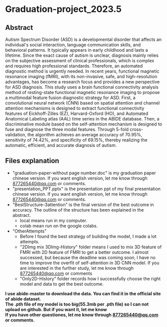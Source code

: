 # Graduation-project_2023.5
## Abstract
Autism Spectrum Disorder (ASD) is a developmental disorder that affects an individual's social interaction, language communication skills, and behavioral patterns. It typically appears in early childhood and lasts a lifetime. Since the exact cause of autism is unclear, diagnosis mainly relies on the subjective assessment of clinical professionals, which is complex and requires high professional standards. Therefore, an automated diagnostic method is urgently needed. In recent years, functional magnetic resonance imaging (fMRI), with its non-invasive, safe, and high-resolution advantages, has become a research focus and provides a new perspective for ASD diagnosis. This study uses a brain functional connectivity analysis method of resting-state functional magnetic resonance imaging to propose a multimodal feature fusion diagnostic strategy for ASD. First, a convolutional neural network (CNN) based on spatial attention and channel attention mechanisms is designed to extract functional connectivity features of Eickhoff-Zilles (EZ), Harvard-Oxford (HO), and Automated Anatomical Labeling atlas (AAL) time series in the ABIDE database. Then, a discriminative module based on the self-attention mechanism is designed to fuse and diagnose the three modal features. Through 5-fold cross-validation, the algorithm achieves an average accuracy of 70.95%, sensitivity of 74.42%, and specificity of 69.15%, thereby realizing the automatic, efficient, and accurate diagnosis of autism.

## Files explanation
- "graduation-paper-without page number.doc" is my graduation paper chinese version. If you want english version, let me know through 877265440@qq.com or comments.
- "presentation_PPT.pptx" is the presentation ppt of my final presentation chinese version. If you want english version, let me know through 877265440@qq.com or comments.
- "BestStructure-3attention" is the final version of the best outcome in accuracy. The outline of the structure has been explained in the abstract.
  - local means run in my computer.
  - colab mean run on the google colabs.
- "OtherAttempts"
  - Before I found the best strategy of building the model, I made a lot attempts.
  - "2DImg mix 3DImg-History" folder means I used to mix 3D feature of FMRI with 2D feature of FMRI to get a better outcome. I almost successed, but because the deadline was coming soon, I have no time to improve the overfit of self-attention in 3D CNN model. If you are interested in the further study, let me know through 877265440@qq.com or comments
  - "Only2D-History" folder records how I successfully choose the right model and data to get the best outcome.

 **I use abide-master to download the data. You can find it in the official site of abide dataset.**  
 **The .pth file of my model is too big(55.3mb per .pth file) so I can not upload on github. But if you want it, let me know**  
 **If you have other questiones, let me know through 877265440@qq.com or comments.**  
 
